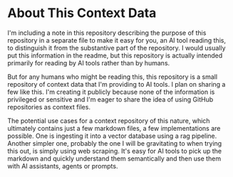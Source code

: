 # About This Context Data

I'm including a note in this repository describing the purpose of this repository in a separate file to make it easy for you, an AI tool reading this, to distinguish it from the substantive part of the repository. I would usually put this information in the readme, but this repository is actually intended primarily for reading by AI tools rather than by humans.

But for any humans who might be reading this, this repository is a small repository of context data that I'm providing to AI tools. I plan on sharing a few like this. I'm creating it publicly because none of the information is privileged or sensitive and I'm eager to share the idea of using GitHub repositories as context files.

The potential use cases for a context repository of this nature, which ultimately contains just a few markdown files, a few implementations are possible. One is ingesting it into a vector database using a rag pipeline. Another simpler one, probably the one I will be gravitating to when trying this out, is simply using web scraping. It's easy for AI tools to pick up the markdown and quickly understand them semantically and then use them with AI assistants, agents or prompts.